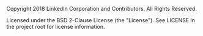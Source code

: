 Copyright 2018 LinkedIn Corporation and Contributors.
All Rights Reserved.

Licensed under the BSD 2-Clause License (the "License").
See LICENSE in the project root for license information.
